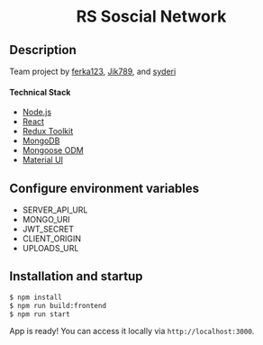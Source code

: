 <h1 align="center">RS Soscial Network</h1>

## Description

Team project by [ferka123](https://github.com/ferka123), [Jik789](https://github.com/Jik789), and [syderi](https://github.com/syderi/)

#### Technical Stack

- [Node.js](https://nodejs.org)
- [React](https://reactjs.org)
- [Redux Toolkit](https://redux-toolkit.js.org/)
- [MongoDB](https://www.mongodb.com/)
- [Mongoose ODM](https://mongoosejs.com/)
- [Material UI](https://mui.com/)

## Configure environment variables

- SERVER_API_URL
- MONGO_URI
- JWT_SECRET
- CLIENT_ORIGIN
- UPLOADS_URL

## Installation and startup

```bash
$ npm install
$ npm run build:frontend
$ npm run start
```

App is ready! You can access it locally via `http://localhost:3000`.